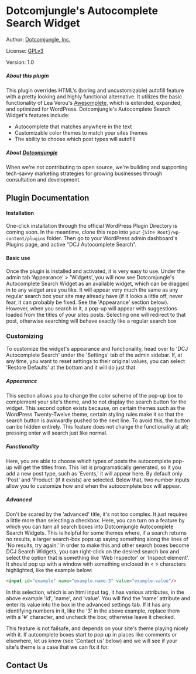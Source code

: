 Dotcomjungle's Autocomplete Search Widget
=========================================
Author: [Dotcomjungle, Inc.](https://www.dotcomjungle.com/)

License: [GPLv3](https://www.gnu.org/licenses/gpl-3.0.html)

Version: 1.0

##### About this plugin
This plugin overrides HTML's (boring and uncustomizable) autofill feature with a
pretty looking and highly functional alternative. It utilizes the basic functionality of
Lea Verou's [Awesomplete](https://leaverou.github.io/awesomplete/), which is extended,
expanded, and optimized for WordPress. Dotcomjungle's Autocomplete Search Widget's features
include:
* Autocomplete that matches anywhere in the text
* Customizable color themes to match your sites themes
* The ability to choose which post types will autofill

##### About [Dotcomjungle](https://www.dotcomjungle.com/)
When we're not contributing to open source, we're building and supporting tech-savvy marketing strategies for growing businesses through consultation and development.

## Plugin Documentation

#### Installation

One-click installation through the official WordPress Plugin Directory is coming soon. 
In the meantime, clone this repo into your `{Site Root}/wp-content/plugins` folder. Then 
go to your WordPress admin dashboard's Plugins page, and active "DCJ Autocomplete Search".

#### Basic use
Once the plugin is installed and activated, it is very easy to use. Under the admin
tab 'Appearance' > 'Widgets', you will now see Dotcomjungle's Autocomplete Search Widget
as an available widget, which can be dragged in to any widget area you like. It will
appear very much the same as any regular search box your site may already have (if 
it looks a little off, never fear, it can probably be fixed. See the 'Appearance' section 
below). However, when you search in it, a pop-up will appear with suggestions loaded 
from the titles of your sites posts. Selecting one will redirect to that post, 
otherwise searching will behave exactly like a regular search box

### Customizing
To customize the widget's appearance and functionality, head over to 'DCJ Autocomplete 
Search' under the 'Settings' tab of the admin sidebar. If, at any time, you want to reset
settings to their original values, you can select 'Restore Defaults' at the bottom and
it will do just that.

##### Appearance
This section allows you to change the color scheme of the pop-up box to complement your
site's theme, and to not display the search button for the widget. This second option
exists because, on certain themes such as the WordPress Twenty-Twelve theme, certain
styling rules make it so that the search button is awkwardly pushed to the next line. 
To avoid this, the button can be hidden entirely. This feature does not change the 
functionality at all; pressing enter will search just like normal.

##### Functionality
Here, you are able to choose which types of posts the autocomplete pop-up will get the
titles from. This list is programatically generated, so it you add a new post type, such 
as 'Events,' it will appear here. By default only 'Post' and 'Product' (if it exists) are
selected. Below that, two number inputs allow you to customize how and when the autocomplete
box will appear.

##### Advanced
Don't be scared by the 'advanced' title, it's not too complex. It just requires a little
more than selecting a checkbox. Here, you can turn on a feature by which you can turn
all search boxes into Dotcomjungle Autocomplete Search Widgets. This is helpful for some
themes where, if a search returns no results, a larger search-box pops up saying something
along the lines of 'No results, try again.' In order to make this and other search boxes
become DCJ Search Widgets, you can right-click on the desired search box and select the option 
that is something like 'Web Inspector' or 'Inspect element'. It should pop up with a 
window with something enclosed in < > characters highlighted, like the example below:
```html
<input id="example" name="example-name-3" value="example-value"/>
```
In this selection, which is an html input tag, it has various attributes,
in the above example 'id', 'name', and 'value'. You will find the 'name' attribute
and enter its value into the box in the advanced settings tab. If it has any identifying
numbers in it, like the '3' in the above example, replace them with a '#' character, and 
uncheck the box; otherwise leave it checked.

This feature is not failsafe, and depends on your site's theme playing nicely with it. If
autcomplete boxes start to pop up in places like comments or elsewhere, let us know 
(see 'Contact us' below) and we will see if your site's theme is a case that we can fix it for.

## Contact Us

